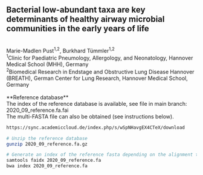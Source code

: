## Bacterial low-abundant taxa are key determinants of healthy airway microbial communities in the early years of life
<br>
Marie-Madlen Pust<sup>1,2</sup>, Burkhard Tümmler<sup>1,2</sup> <br>
<sup>1</sup>Clinic for Paediatric Pneumology, Allergology, and Neonatology, Hannover Medical School (MHH), Germany <br>
<sup>2</sup>Biomedical Research in Endstage and Obstructive Lung Disease Hannover (BREATH), German Center for Lung Research, Hannover Medical School, Germany <br>

<br>
**Reference database** <br/>
The index of the reference database is available, see file in main branch: 2020_09_reference.fa.fai <br/>
The multi-FASTA file can also be obtained (see instructions below).

```bash
https://sync.academiccloud.de/index.php/s/wSpNHavgEX4CTeX/download

# Unzip the reference database 
gunzip 2020_09_reference.fa.gz

# Generate an index of the reference fasta depending on the alignment tool of your choice
samtools faidx 2020_09_reference.fa
bwa index 2020_09_reference.fa
```
